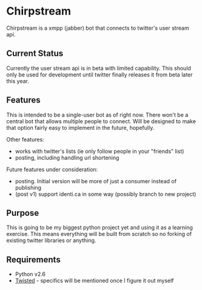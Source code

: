 # Chirpstream

Chirpstream is a xmpp (jabber) bot that connects to twitter's user stream api.

## Current Status

Currently the user stream api is in beta with limited capability.  This should only be used for development until twitter finally releases it from beta later this year.

## Features

This is intended to be a single-user bot as of right now.  There won't be a central bot that allows multiple people to connect.  Will be designed to make that option fairly easy to implement in the future, hopefully.

Other features:
* works with twitter's lists (ie only follow people in your "friends" list)
* posting, including handling url shortening

Future features under consideration:
* posting. Initial version will be more of just a consumer instead of publishing
* (post v1) support identi.ca in some way (possibly branch to new project)

## Purpose

This is going to be my biggest python project yet and using it as a learning exercise.  This means everything will be built from scratch so no forking of existing twitter libraries or anything.

## Requirements

* Python v2.6
* [Twisted](http://twistedmatrix.com/trac/) - specifics will be mentioned once  I figure it out myself

